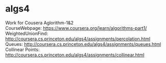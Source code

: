 # algs4
Work for Cousera Aglorithm-1&amp;2      
CourseWebpage:     https://www.coursera.org/learn/algorithms-part1/    
WeightedUnionFind: http://coursera.cs.princeton.edu/algs4/assignments/percolation.html      
Queues:            http://coursera.cs.princeton.edu/algs4/assignments/queues.html    
Collinear Points:  http://coursera.cs.princeton.edu/algs4/assignments/collinear.html
